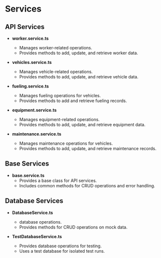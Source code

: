# Services

## API Services

- **worker.service.ts**
  - Manages worker-related operations.
  - Provides methods to add, update, and retrieve worker data.

- **vehicles.service.ts**
  - Manages vehicle-related operations.
  - Provides methods to add, update, and retrieve vehicle data.

- **fueling.service.ts**
  - Manages fueling operations for vehicles.
  - Provides methods to add and retrieve fueling records.

- **equipment.service.ts**
  - Manages equipment-related operations.
  - Provides methods to add, update, and retrieve equipment data.

- **maintenance.service.ts**
  - Manages maintenance operations for vehicles.
  - Provides methods to add, update, and retrieve maintenance records.

## Base Services

- **base.service.ts**
  - Provides a base class for API services.
  - Includes common methods for CRUD operations and error handling.

## Database Services

- **DatabaseService.ts**
  -  database operations.
  - Provides methods for CRUD operations on mock data.

- **TestDatabaseService.ts**
  - Provides database operations for testing.
  - Uses a test database for isolated test runs. 